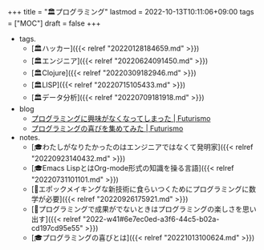 +++
title = "🏛プログラミング"
lastmod = 2022-10-13T10:11:06+09:00
tags = ["MOC"]
draft = false
+++

-   tags.
    -   [🏛ハッカー]({{< relref "20220128184659.md" >}})
    -   [🏛エンジニア]({{< relref "20220624091450.md" >}})
    -   [🏛Clojure]({{< relref "20220309182946.md" >}})
    -   [🏛LISP]({{< relref "20220715105433.md" >}})
    -   [🏛データ分析]({{< relref "20220709181918.md" >}})
-   blog
    -   [プログラミングに興味がなくなってしまった | Futurismo](https://futurismo.biz/archives/5439/)
    -   [プログラミングの喜びを集めてみた | Futurismo](https://futurismo.biz/archives/4739/)
-   notes.
    -   [🎓わたしがなりたかったのはエンジニアではなくて発明家]({{< relref "20220923140432.md" >}})
    -   [🎓Emacs LispとはOrg-mode形式の知識を操る言語]({{< relref "20220731101101.md" >}})
    -   [💭エポックメイキングな新技術に食らいつくためにプログラミングに数学が必要]({{< relref "20220926175921.md" >}})
    -   [💭プログラミングで成果がでないときはプログラミングの楽しさを思い出す]({{< relref "2022-w41#6e7ec0ed-a3f6-44c5-b02a-cd197cd95e55" >}})
    -   [🎓プログラミングの喜びとは]({{< relref "20221013100624.md" >}})

